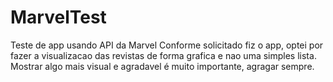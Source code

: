 # MarvelTest
Teste de app usando API da Marvel
Conforme solicitado fiz o app, optei por fazer a visualizacao das revistas de forma grafica e nao uma simples lista.
Mostrar algo mais visual e agradavel é muito importante, agragar sempre.
